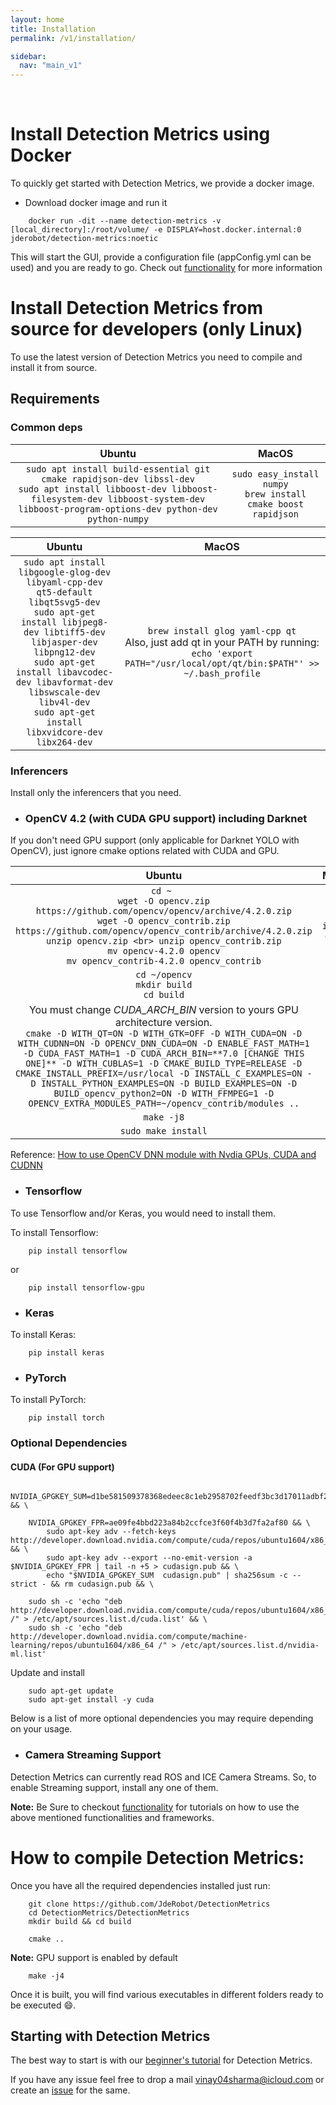 ```yaml
---
layout: home
title: Installation
permalink: /v1/installation/

sidebar:
  nav: "main_v1"
---
```

<br>

# Install Detection Metrics using Docker

To quickly get started with Detection Metrics, we provide a docker image.

* Download docker image and run it
```
    docker run -dit --name detection-metrics -v [local_directory]:/root/volume/ -e DISPLAY=host.docker.internal:0 jderobot/detection-metrics:noetic
```

This will start the GUI, provide a configuration file (appConfig.yml can be used) and you are ready to go. Check out [functionality](/v1/functionality/detector) for more information



# Install Detection Metrics from source for developers (only Linux)

To use the latest version of Detection Metrics you need to compile and install it from source.

## Requirements

### Common deps


| Ubuntu   |      MacOS      |
|:-------------:|:-------------:|
| `sudo apt install build-essential git cmake rapidjson-dev libssl-dev` <br> `sudo apt install libboost-dev libboost-filesystem-dev libboost-system-dev libboost-program-options-dev python-dev python-numpy` | `sudo easy_install numpy` <br> `brew install cmake boost rapidjson` |


| Ubuntu   |      MacOS      |
|:-------------:|:-------------:|
| `sudo apt install libgoogle-glog-dev libyaml-cpp-dev qt5-default libqt5svg5-dev` <br> `sudo apt-get install libjpeg8-dev libtiff5-dev libjasper-dev libpng12-dev` <br> `sudo apt-get install libavcodec-dev libavformat-dev libswscale-dev libv4l-dev` <br> `sudo apt-get install libxvidcore-dev libx264-dev` |    `brew install glog yaml-cpp qt` <br> Also, just add qt in your PATH by running: <br> `echo 'export PATH="/usr/local/opt/qt/bin:$PATH"' >> ~/.bash_profile`   |


### Inferencers

Install only the inferencers that you need.

* ### OpenCV 4.2 (with CUDA GPU support) including Darknet

If you don't need GPU support (only applicable for Darknet YOLO with OpenCV), just ignore cmake options related with CUDA and GPU.

| Ubuntu   |      MacOS      |
|:-------------:|:-------------:|
| `cd ~ `<br> `wget -O opencv.zip https://github.com/opencv/opencv/archive/4.2.0.zip` <br> `wget -O opencv_contrib.zip https://github.com/opencv/opencv_contrib/archive/4.2.0.zip` <br> `unzip opencv.zip <br> unzip opencv_contrib.zip` <br> `mv opencv-4.2.0 opencv` <br> `mv opencv_contrib-4.2.0 opencv_contrib` | `brew install opencv` |
| `cd ~/opencv` <br> `mkdir build` <br> `cd build` | |
|  You must change *CUDA_ARCH_BIN* version to yours GPU architecture version. <br> `cmake -D WITH_QT=ON -D WITH_GTK=OFF -D WITH_CUDA=ON -D WITH_CUDNN=ON -D OPENCV_DNN_CUDA=ON -D ENABLE_FAST_MATH=1 -D CUDA_FAST_MATH=1 -D CUDA_ARCH_BIN=**7.0 [CHANGE THIS ONE]** -D WITH_CUBLAS=1 -D CMAKE_BUILD_TYPE=RELEASE -D CMAKE_INSTALL_PREFIX=/usr/local -D INSTALL_C_EXAMPLES=ON -D INSTALL_PYTHON_EXAMPLES=ON -D BUILD_EXAMPLES=ON -D BUILD_opencv_python2=ON -D WITH_FFMPEG=1 -D OPENCV_EXTRA_MODULES_PATH=~/opencv_contrib/modules ..` | |
| `make -j8` | |
| `sudo make install` | |

Reference: [How to use OpenCV DNN module with Nvdia GPUs, CUDA and CUDNN](https://www.pyimagesearch.com/2020/02/03/how-to-use-opencvs-dnn-module-with-nvidia-gpus-cuda-and-cudnn/)

* ### Tensorflow

To use Tensorflow and/or Keras, you would need to install them.

To install Tensorflow:
```
    pip install tensorflow
```
or

```
    pip install tensorflow-gpu
```

* ### Keras

To install Keras:
```
    pip install keras
```

* ### PyTorch


To install PyTorch:
```
    pip install torch
```


### Optional Dependencies

#### CUDA (For GPU support)

```
    NVIDIA_GPGKEY_SUM=d1be581509378368edeec8c1eb2958702feedf3bc3d17011adbf24efacce4ab5 && \

    NVIDIA_GPGKEY_FPR=ae09fe4bbd223a84b2ccfce3f60f4b3d7fa2af80 && \
        sudo apt-key adv --fetch-keys http://developer.download.nvidia.com/compute/cuda/repos/ubuntu1604/x86_64/7fa2af80.pub && \
        sudo apt-key adv --export --no-emit-version -a $NVIDIA_GPGKEY_FPR | tail -n +5 > cudasign.pub && \
        echo "$NVIDIA_GPGKEY_SUM  cudasign.pub" | sha256sum -c --strict - && rm cudasign.pub && \

    sudo sh -c 'echo "deb http://developer.download.nvidia.com/compute/cuda/repos/ubuntu1604/x86_64 /" > /etc/apt/sources.list.d/cuda.list' && \
    sudo sh -c 'echo "deb http://developer.download.nvidia.com/compute/machine-learning/repos/ubuntu1604/x86_64 /" > /etc/apt/sources.list.d/nvidia-ml.list'
```

Update and install

```
    sudo apt-get update
    sudo apt-get install -y cuda
```

Below is a list of more optional dependencies you may require depending on your usage.

* ### Camera Streaming Support
Detection Metrics can currently read ROS and ICE Camera Streams. So, to enable Streaming support, install any one of them.


**Note:** Be Sure to checkout [functionality](../v1/functionality/command_line_application) for tutorials on how to use the above mentioned functionalities and frameworks.

# How to compile Detection Metrics:

Once you have all the required dependencies installed just run:

```
    git clone https://github.com/JdeRobot/DetectionMetrics
    cd DetectionMetrics/DetectionMetrics
    mkdir build && cd build
```
```
    cmake ..
```
**Note:** GPU support is enabled by default
```
    make -j4
```

Once it is built, you will find various executables in different folders ready to be executed :smile:.

## Starting with Detection Metrics
The best way to start is with our [beginner's tutorial](../v1/resources/tutorial/) for Detection Metrics.

If you have any issue feel free to drop a mail <vinay04sharma@icloud.com> or create an [issue](https://github.com/JdeRobot/DetectionMetrics/issues) for the same.
